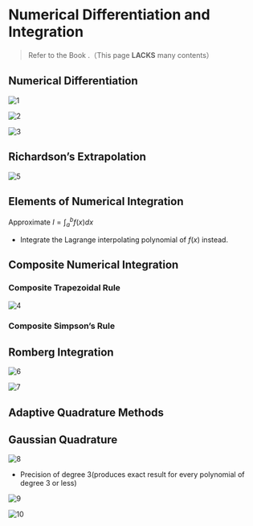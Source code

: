 # Numerical Differentiation and Integration

> Refer to the Book .（This page **LACKS** many contents）

## Numerical Differentiation

![1](1.png)

![2](2.png)

![3](3.png)

## Richardson’s Extrapolation

![5](5.png)

## Elements of Numerical Integration

Approximate $I=\int_a^b f(x)dx$

* Integrate the Lagrange interpolating polynomial of  $f (x)$ instead.

## Composite Numerical Integration

### Composite Trapezoidal Rule

![4](4.png)

### Composite Simpson’s Rule

## Romberg Integration

![6](6.png)

![7](7.png)

## Adaptive Quadrature Methods

## Gaussian Quadrature

![8](8.png)

* Precision of degree 3(produces exact result for every polynomial of degree 3 or less)

![9](9.png)

![10](10.png)

